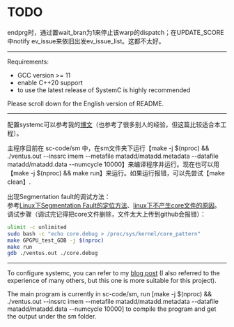 # TODO

endprg时，通过置wait_bran为1来停止该warp的dispatch；在UPDATE_SCORE中notify ev_issue来依旧出发ev_issue_list。这都不太好。

---

Requirements:

- GCC version >= 11  
- enable C++20 support
- to use the latest release of SystemC is highly recommended

Please scroll down for the English version of README.

---

配置systemc可以参考我的[博文](https://zhuanlan.zhihu.com/p/638360098)（也参考了很多别人的经验，但这篇比较适合本工程）。

主程序目前在 sc-code/sm 中，在sm文件夹下运行【make -j $(nproc) && ./ventus.out --inssrc imem --metafile matadd/matadd.metadata --datafile matadd/matadd.data --numcycle 10000】来编译程序并运行。现在也可以用【make -j $(nproc) && make run】来运行。如果运行报错，可以先尝试【make clean】.

出现Segmentation fault的调试方法：  
参考[Linux下Segmentation Fault的定位方法](https://blog.csdn.net/whahu1989/article/details/110881842)、[linux下不产生core文件的原因](https://blog.csdn.net/qq_35621436/article/details/120870746)。  
调试步骤（调试完记得把core文件删除，文件太大上传到github会报错）：

```bash
ulimit -c unlimited
sudo bash -c "echo core.debug > /proc/sys/kernel/core_pattern"
make GPGPU_test_GDB -j $(nproc)
make run
gdb ./ventus.out ./core.debug
```

---

To configure systemc, you can refer to my [blog post](https://zhuanlan.zhihu.com/p/638360098) (I also referred to the experience of many others, but this one is more suitable for this project).

The main program is currently in sc-code/sm, run [make -j $(nproc) && ./ventus.out --inssrc imem --metafile matadd/matadd.metadata --datafile matadd/matadd.data --numcycle 10000] to compile the program and get the output under the sm folder.
